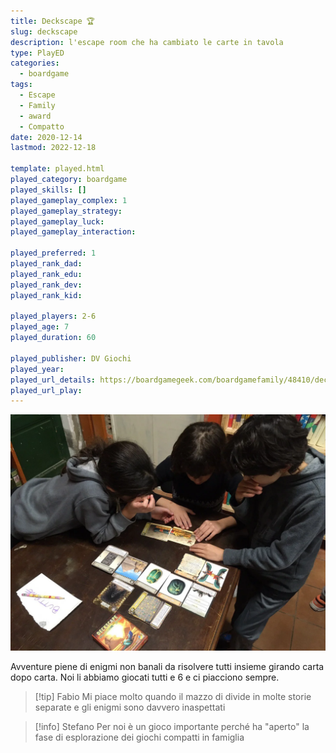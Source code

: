 ```yaml
---
title: Deckscape 🏆
slug: deckscape
description: l'escape room che ha cambiato le carte in tavola
type: PlayED
categories:
  - boardgame
tags:
  - Escape
  - Family
  - award
  - Compatto
date: 2020-12-14
lastmod: 2022-12-18

template: played.html
played_category: boardgame
played_skills: []
played_gameplay_complex: 1
played_gameplay_strategy: 
played_gameplay_luck: 
played_gameplay_interaction: 

played_preferred: 1
played_rank_dad: 
played_rank_edu: 
played_rank_dev: 
played_rank_kid: 

played_players: 2-6
played_age: 7
played_duration: 60

played_publisher: DV Giochi
played_year: 
played_url_details: https://boardgamegeek.com/boardgamefamily/48410/deckscape
played_url_play: 
---
```


![](../../assets/img/played/boardgame/deckscape.webp)

Avventure piene di enigmi non banali da risolvere tutti insieme girando carta dopo carta. Noi li abbiamo giocati tutti e 6 e ci piacciono sempre.

> [!tip] Fabio
> Mi piace molto quando il mazzo di divide in molte storie separate e gli enigmi sono davvero inaspettati

> [!info] Stefano
> Per noi è un gioco importante perché ha "aperto" la fase di esplorazione dei giochi compatti in famiglia


